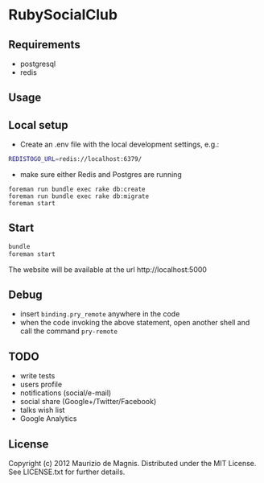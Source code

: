# RubySocialClub

Requirements
------------

* postgresql
* redis

Usage
-----

## Local setup

* Create an .env file with the local development settings, e.g.:

```bash
REDISTOGO_URL=redis://localhost:6379/
```

* make sure either Redis and Postgres are running

```shell
foreman run bundle exec rake db:create
foreman run bundle exec rake db:migrate
foreman start
```

## Start

```bash
bundle
foreman start
```
The website will be available at the url http://localhost:5000

## Debug

* insert `binding.pry_remote` anywhere in the code
* when the code invoking the above statement, open another shell and call the command `pry-remote`

TODO
----

* write tests
* users profile
* notifications (social/e-mail)
* social share (Google+/Twitter/Facebook)
* talks wish list
* Google Analytics

License
-------

Copyright (c) 2012 Maurizio de Magnis. Distributed under the MIT License. See LICENSE.txt for further details.
